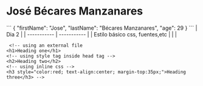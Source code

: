 <h1> 
    José Bécares Manzanares
</h1>
```
{
  "firstName": "Jose",
  "lastName": "Bécares Manzanares",
  "age": 29
}
```
| Dia 2 |
| ----------- | ----------- |
| Estilo básico css, fuentes,etc |
| <!-- linkear documento externo con nuestras propiedades css -->
    <!-- <link rel="stylesheet" href="/section-02-css/css/style.css"> | -->|

     <!-- using an external file
    <h1>Heading one</h1>
    <!-- using style tag inside head tag -->
    <h2>Heading two</h2>
    <!-- using inline css -->
    <h3 style="color:red; text-align:center; margin-top:35px;">Heading three</h3> -->
